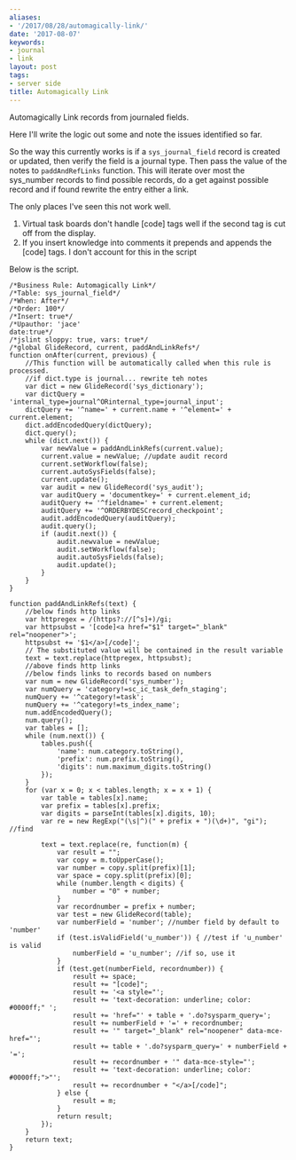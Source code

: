 ```yaml
---
aliases:
- '/2017/08/28/automagically-link/'
date: '2017-08-07'
keywords:
- journal
- link
layout: post
tags:
- server side
title: Automagically Link
---
```


Automagically Link records from journaled fields.

Here I'll write the logic out some and note the issues identified so
far.

So the way this currently works is if a `sys_journal_field` record is
created or updated, then verify the field is a journal type. Then pass
the value of the notes to `paddAndRefLinks` function. This will iterate
over most the sys\_number records to find possible records, do a get
against possible record and if found rewrite the entry either a link.

The only places I've seen this not work well.

1.  Virtual task boards don't handle \[code\] tags well if the second
    tag is cut off from the display.
2.  If you insert knowledge into comments it prepends and appends the
    \[code\] tags. I don't account for this in the script

Below is the script.

``` {.js}
/*Business Rule: Automagically Link*/
/*Table: sys_journal_field*/
/*When: After*/
/*Order: 100*/
/*Insert: true*/
/*Upauthor: 'jace'
date:true*/
/*jslint sloppy: true, vars: true*/
/*global GlideRecord, current, paddAndLinkRefs*/
function onAfter(current, previous) {
    //This function will be automatically called when this rule is processed.
    //if dict.type is journal... rewrite teh notes
    var dict = new GlideRecord('sys_dictionary');
    var dictQuery = 'internal_type=journal^ORinternal_type=journal_input';
    dictQuery += '^name=' + current.name + '^element=' + current.element;
    dict.addEncodedQuery(dictQuery);
    dict.query();
    while (dict.next()) {
        var newValue = paddAndLinkRefs(current.value);
        current.value = newValue; //update audit record
        current.setWorkflow(false);
        current.autoSysFields(false);
        current.update();
        var audit = new GlideRecord('sys_audit');
        var auditQuery = 'documentkey=' + current.element_id;
        auditQuery += '^fieldname=' + current.element;
        auditQuery += '^ORDERBYDESCrecord_checkpoint';
        audit.addEncodedQuery(auditQuery);
        audit.query();
        if (audit.next()) {
            audit.newvalue = newValue;
            audit.setWorkflow(false);
            audit.autoSysFields(false);
            audit.update();
        }
    }
}

function paddAndLinkRefs(text) {
    //below finds http links
    var httpregex = /(https?://[^s]+)/gi;
    var httpsubst = '[code]<a href="$1" target="_blank" rel="noopener">';
    httpsubst += '$1</a>[/code]';
    // The substituted value will be contained in the result variable
    text = text.replace(httpregex, httpsubst);
    //above finds http links
    //below finds links to records based on numbers
    var num = new GlideRecord('sys_number');
    var numQuery = 'category!=sc_ic_task_defn_staging';
    numQuery += '^category!=task';
    numQuery += '^category!=ts_index_name';
    num.addEncodedQuery();
    num.query();
    var tables = [];
    while (num.next()) {
        tables.push({
            'name': num.category.toString(),
            'prefix': num.prefix.toString(),
            'digits': num.maximum_digits.toString()
        });
    }
    for (var x = 0; x < tables.length; x = x + 1) {
        var table = tables[x].name;
        var prefix = tables[x].prefix;
        var digits = parseInt(tables[x].digits, 10);
        var re = new RegExp("(\s|^)(" + prefix + ")(\d+)", "gi"); //find

        text = text.replace(re, function(m) {
            var result = "";
            var copy = m.toUpperCase();
            var number = copy.split(prefix)[1];
            var space = copy.split(prefix)[0];
            while (number.length < digits) {
                number = "0" + number;
            }
            var recordnumber = prefix + number;
            var test = new GlideRecord(table);
            var numberField = 'number'; //number field by default to 'number'
            if (test.isValidField('u_number')) { //test if 'u_number' is valid
                numberField = 'u_number'; //if so, use it
            }
            if (test.get(numberField, recordnumber)) {
                result += space;
                result += "[code]";
                result += '<a style="';
                result += 'text-decoration: underline; color: #0000ff;" ';
                result += 'href="' + table + '.do?sysparm_query=';
                result += numberField + '=' + recordnumber;
                result += '" target="_blank" rel="noopener" data-mce-href="';
                result += table + '.do?sysparm_query=' + numberField + '=';
                result += recordnumber + '" data-mce-style="';
                result += 'text-decoration: underline; color: #0000ff;">"';
                result += recordnumber + "</a>[/code]";
            } else {
                result = m;
            }
            return result;
        });
    }
    return text;
}
```
